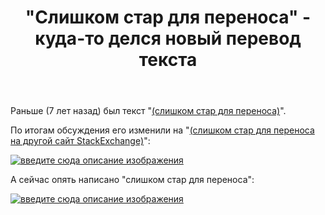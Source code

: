 ﻿---
title: "&quot;Слишком стар для переноса&quot; - куда-то делся новый перевод текста"
se.owner.user_id: 282277
se.owner.display_name: "Эникейщик"
se.owner.link: "https://ru.meta.stackoverflow.com/users/282277/%d0%ad%d0%bd%d0%b8%d0%ba%d0%b5%d0%b9%d1%89%d0%b8%d0%ba"
se.link: "https://ru.meta.stackoverflow.com/questions/12403/%d0%a1%d0%bb%d0%b8%d1%88%d0%ba%d0%be%d0%bc-%d1%81%d1%82%d0%b0%d1%80-%d0%b4%d0%bb%d1%8f-%d0%bf%d0%b5%d1%80%d0%b5%d0%bd%d0%be%d1%81%d0%b0-%d0%ba%d1%83%d0%b4%d0%b0-%d1%82%d0%be-%d0%b4%d0%b5%d0%bb%d1%81%d1%8f-%d0%bd%d0%be%d0%b2%d1%8b%d0%b9-%d0%bf%d0%b5%d1%80%d0%b5%d0%b2%d0%be%d0%b4-%d1%82%d0%b5%d0%ba%d1%81%d1%82%d0%b0"
se.question_id: 12403
se.post_type: question
---
<p>Раньше (7 лет назад) был текст &quot;<a href="https://ru.meta.stackoverflow.com/questions/567/%D0%A1%D0%BB%D0%B8%D1%88%D0%BA%D0%BE%D0%BC-%D1%81%D1%82%D0%B0%D1%80-%D0%B4%D0%BB%D1%8F-%D0%BF%D0%B5%D1%80%D0%B5%D0%BD%D0%BE%D1%81%D0%B0">(слишком стар для переноса)</a>&quot;.</p>
<p>По итогам обсуждения его изменили на &quot;<a href="https://ru.meta.stackoverflow.com/questions/7438/%D0%A1%D0%BB%D0%B8%D1%88%D0%BA%D0%BE%D0%BC-%D1%81%D1%82%D0%B0%D1%80-%D0%B2-%D0%BE%D1%87%D0%B5%D1%80%D0%B5%D0%B4%D0%B8-%D0%BD%D0%B0-%D0%B7%D0%B0%D0%BA%D1%80%D1%8B%D1%82%D0%B8%D0%B5">(слишком стар для переноса на другой сайт StackExchange)</a>&quot;:</p>
<p><a href="https://i.stack.imgur.com/iSQvm.gif" rel="nofollow noreferrer"><img src="https://i.stack.imgur.com/iSQvm.gif" alt="введите сюда описание изображения" /></a></p>
<p>А сейчас опять написано &quot;слишком стар для переноса&quot;:</p>
<p><a href="https://i.stack.imgur.com/3fjog.png" rel="nofollow noreferrer"><img src="https://i.stack.imgur.com/3fjog.png" alt="введите сюда описание изображения" /></a></p>
